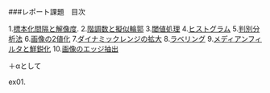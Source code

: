 ###レポート課題　目次

1.[標本化間隔と解像度](/Report/report1.md). 
2.[階調数と擬似輪郭]()
3.[閾値処理]()
4.[ヒストグラム]()
5.[判別分析法]()
6.[画像の2値化]()
7.[ダイナミックレンジの拡大]()
8.[ラベリング]()
9.[メディアンフィルタと鮮鋭化]()
10.[画像のエッジ抽出]()

＋αとして

ex01.[]()

